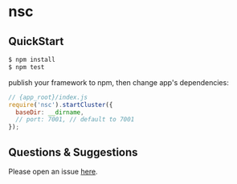 # nsc



## QuickStart

```bash
$ npm install
$ npm test
```

publish your framework to npm, then change app's dependencies:

```js
// {app_root}/index.js
require('nsc').startCluster({
  baseDir: __dirname,
  // port: 7001, // default to 7001
});

```

## Questions & Suggestions

Please open an issue [here](https://github.com/eggjs/egg/issues).

